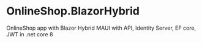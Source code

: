 # OnlineShop.BlazorHybrid
OnlineShop app with Blazor Hybrid MAUI with API, Identity Server, EF core, JWT in .net core 8
